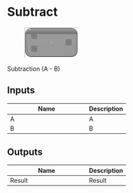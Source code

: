 # Subtract

<div align="left" data-full-width="false">

<figure><img src="../../../../api/Math/Operators/Subtract.png" alt=""><figcaption></figcaption></figure>

</div>

Subtraction (A - B)

## Inputs

<table><thead><tr><th width="170">Name</th><th>Description</th></tr></thead><tbody><tr><td>A</td><td>A</td></tr><tr><td>B</td><td>B</td></tr></tbody></table>

## Outputs

<table><thead><tr><th width="170">Name</th><th>Description</th></tr></thead><tbody><tr><td>Result</td><td>Result</td></tr></tbody></table>
